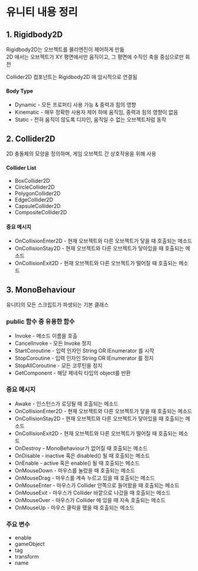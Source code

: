 # 유니티 내용 정리

## 1. Rigidbody2D

Rigidbody2D는 오브젝트를 물리엔진이 제어하게 만듦  
2D 에서는 오브젝트가 XY 평면에서만 움직이고, 그 평면에 수직인 축을 중심으로만 회전

Collider2D 컴포넌트는 Rigidbody2D 에 암시적으로 연결됨  

#### Body Type
* Dynamic - 모든 프로퍼티 사용 가능 & 중력과 힘의 영향
* Kinematic - 매우 정확한 사용자 제어 하에 움직임, 중력과 힘의 영향이 없음
* Static - 전혀 움직이 않도록 디자인, 움직일 수 없는 오브젝트처럼 동작

## 2. Collider2D
2D 충돌체의 모양을 정의하며, 게임 오브젝트 간 상호작용을 위해 사용

#### Collider List
* BoxCollider2D
* CircleCollider2D
* PolygonCollider2D
* EdgeCollider2D
* CapsuleCollider2D
* CompositeCollider2D

#### 중요 메시지
* OnCollisionEnter2D - 현재 오브젝트와 다른 오브젝트가 닿을 때 호출되는 메소드
* OnCollisionStay2D - 현재 오브젝트와 다른 오브젝트가 닿아있을 때 호출되는 메소드
* OnCollisionExit2D - 현재 오브젝트와 다른 오브젝트가 떨어질 때 호출되는 메소드

## 3. MonoBehaviour
유니티의 모든 스크립트가 파생되는 기본 클래스

### public 함수 중 유용한 함수
* Invoke - 메소드 이름을 호출
* CancelInvoke - 모든 Invoke 정지
* StartCoroutine - 입력 인자인 String OR IEnumerator 를 시작
* StopCoroutine - 입력 인자인 String OR IEnumerator 를 정지
* StopAllCoroutine - 모든 코루틴을 정지
* GetComponent - 해당 제네릭 타입의 object를 반환

### 중요 메시지
* Awake - 인스턴스가 로딩될 때 호출되는 메소드
* OnCollisionEnter2D - 현재 오브젝트와 다른 오브젝트가 닿을 때 호출되는 메소드
* OnCollisionStay2D - 현재 오브젝트와 다른 오브젝트가 닿아있을 때 호출되는 메소드
* OnCollisionExit2D - 현재 오브젝트와 다른 오브젝트가 떨어질 때 호출되는 메소드
* OnDestroy - MonoBehaviour가 없어질 때 호출되는 메소드
* OnDisable - inactive 혹은 disabled() 될 때 호출되는 메소드
* OnEnable - active 혹은 enable() 될 때 호출되는 메소드
* OnMouseDown - 마우스를 눌렀을 때 호출되는 메소드
* OnMouseDrag - 마우스를 계속 누르고 있을 때 호출되는 메소드
* OnMouseEnter - 마우스가 Collider 안쪽으로 들어왔을 때 호출되는 메소드
* OnMouseExit - 마우스가 Collider 바깥으로 나갔을 때 호출되는 메소드
* OnMouseOver - 마우스가 Collider 에 있을 때 지속 호출되는 메소드
* OnMouseUp - 마우스 클릭을 뗐을 때 호출되는 메소드

### 주요 변수
* enable
* gameObject
* tag
* transform
* name
